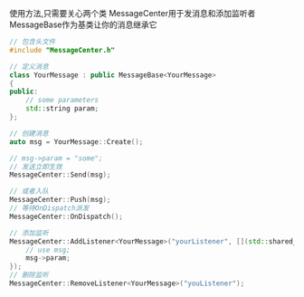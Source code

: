 使用方法,只需要关心两个类
MessageCenter用于发消息和添加监听者
MessageBase作为基类让你的消息继承它

```C++
// 包含头文件
#include "MessageCenter.h"
```
```C++
// 定义消息
class YourMessage : public MessageBase<YourMessage>
{
public:
	// some parameters
	std::string param;
};
```

```C++
// 创建消息
auto msg = YourMessage::Create();
```

```C++
// msg->param = "some";
// 发送立即生效
MessageCenter::Send(msg);
```

```C++
// 或者入队
MessageCenter::Push(msg);
// 等待OnDispatch派发
MessageCenter::OnDispatch();
```
```C++
// 添加监听
MessageCenter::AddListener<YourMessage>("yourListener", [](std::shared_ptr<YourMessage> msg){
	// use msg;
	msg->param;
});
// 删除监听
MessageCenter::RemoveListener<YourMessage>("youListener");
```